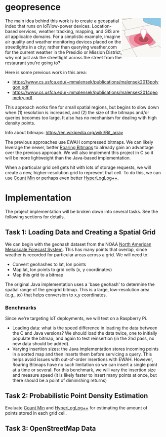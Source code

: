 # geopresence

<img src="docs/geo.png" width="25%" align="right"/>

The main idea behind this work is to create a geospatial index that runs on IoT/low-power devices. Location-based services, weather tracking, mapping, and GIS are all applicable domains. For a simplistic example, imagine air quality and weather monitoring devices placed on the streetlights in a city; rather than querying weather.com for the current weather in the Presidio or Mission District, why not just ask the streetlight across the street from the restaurant you're going to?

Here is some previous work in this area:

* https://www.cs.usfca.edu/~mmalensek/publications/malensek2013polygon.pdf
* https://www.cs.usfca.edu/~mmalensek/publications/malensek2014geometry.pdf

This approach works fine for small spatial regions, but begins to slow down when (1) resolution is increased, and (2) the size of the bitmaps and/or queries becomes too large. It also has no mechanism for dealing with high density points.

Info about bitmaps: https://en.wikipedia.org/wiki/Bit_array

The previous approaches use EWAH compressed bitmaps. We can likely leverage the newer, better [Roaring Bitmaps](https://roaringbitmap.org) to already gain an advantage over the previous approach. We will also implement this project in C so it will be more lightweight than the Java-based implementation.

When a particular grid cell gets hit with lots of storage requests, we will create a new, higher-resolution grid to represent that cell. To do this, we can use [Count Min](https://en.wikipedia.org/wiki/Count–min_sketch) or perhaps even better [HyperLogLog++](https://en.wikipedia.org/wiki/HyperLogLog).

# Implementation

The project implementation will be broken down into several tasks. See the following sections for details.

## Task 1: Loading Data and Creating a Spatial Grid

We can begin with the geohash dataset from the NOAA [North American Mesoscale Forecast System](https://www.ncdc.noaa.gov/data-access/model-data/model-datasets/north-american-mesoscale-forecast-system-nam). This has many points that overlap, since weather is recorded for particular areas across a grid. We will need to:

* Convert geohashes to lat, lon points
* Map lat, lon points to grid cells (x, y coordinates)
* Map this grid to a bitmap

The original Java implementation uses a 'base geohash' to determine the spatial range of the geogrid bitmap. This is a large, low-resolution area (e.g., `9x`) that helps conversion to x,y coordinates.

### Benchmarks

Since we're targeting IoT deployments, we will test on a Raspberry Pi.

* Loading data: what is the speed difference in loading the data between the C and Java versions? We should load the data twice, one to initially populate the bitmap, and again to test reinsertion (in the 2nd pass, no new data should be added). 
* Varying insertion sizes: the Java implementation stores incoming points in a sorted map and then inserts them before servicing a query. This helps avoid issues with out-of-order insertions with EWAH. However, Roaring Bitmaps have no such limitation so we can insert a single point at a time or several. For this benchmark, we will vary the insertion size and measure speed (it is likely faster to insert many points at once, but there should be a point of diminishing returns)

## Task 2: Probabilistic Point Density Estimation

Evaluate [Count Min](https://en.wikipedia.org/wiki/Count–min_sketch) and [HyperLogLog++](https://en.wikipedia.org/wiki/HyperLogLog) for estimating the amount of points stored in each grid cell.

## Task 3: OpenStreetMap Data

